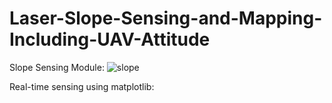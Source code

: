 # Laser-Slope-Sensing-and-Mapping-Including-UAV-Attitude

Slope Sensing Module:
![slope](https://github.com/Cam2024/Laser-Slope-Sensing-and-Mapping-Including-UAV-Attitude/assets/89662823/bec31e09-f010-45e7-ac0a-9f015e777207)

Real-time sensing using matplotlib:

